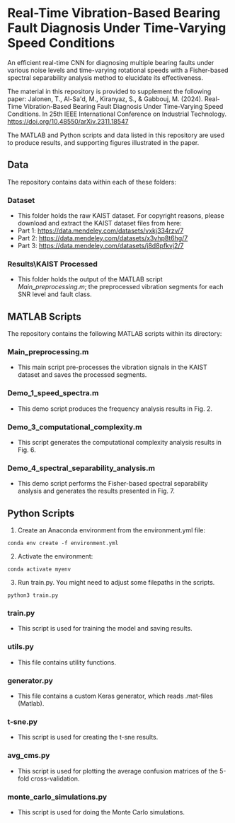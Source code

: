 # Real-Time Vibration-Based Bearing Fault Diagnosis Under Time-Varying Speed Conditions
An efficient real-time CNN for diagnosing multiple bearing faults under various noise levels and time-varying rotational speeds with a Fisher-based spectral separability analysis method to elucidate its effectiveness.

The material in this repository is provided to supplement the following paper:
Jalonen, T., Al-Sa'd, M., Kiranyaz, S., & Gabbouj, M. (2024). Real-Time Vibration-Based Bearing Fault Diagnosis Under Time-Varying Speed Conditions. In 25th IEEE International Conference on Industrial Technology. https://doi.org/10.48550/arXiv.2311.18547

The MATLAB and Python scripts and data listed in this repository are used to produce results, and supporting figures illustrated in the paper.

## Data
The repository contains data within each of these folders:
### Dataset
-   This folder holds the raw KAIST dataset. For copyright reasons, please download and extract the KAIST dataset files from here:
-   Part 1: https://data.mendeley.com/datasets/vxkj334rzv/7
-   Part 2: https://data.mendeley.com/datasets/x3vhp8t6hg/7
-   Part 3: https://data.mendeley.com/datasets/j8d8pfkvj2/7
### Results\KAIST Processed
-   This folder holds the output of the MATLAB script *Main_preprocessing.m*; the preprocessed vibration segments for each SNR level and fault class.

## MATLAB Scripts
The repository contains the following MATLAB scripts within its directory:
### Main_preprocessing.m
-   This main script pre-processes the vibration signals in the KAIST dataset and saves the processed segments.
### Demo_1_speed_spectra.m
-   This demo script produces the frequency analysis results in Fig. 2.
### Demo_3_computational_complexity.m
-   This script generates the computational complexity analysis results in Fig. 6.
### Demo_4_spectral_separability_analysis.m
-   This demo script performs the Fisher-based spectral separability analysis and generates the results presented in Fig. 7.

## Python Scripts
1. Create an Anaconda environment from the environment.yml file:
```
conda env create -f environment.yml
```
2. Activate the environment:
```
conda activate myenv
```
3. Run train.py. You might need to adjust some filepaths in the scripts.
```
python3 train.py
```
### train.py
-   This script is used for training the model and saving results.
### utils.py
-   This file contains utility functions.
### generator.py
-   This file contains a custom Keras generator, which reads .mat-files (Matlab).
### t-sne.py
-   This script is used for creating the t-sne results.
### avg_cms.py
-   This script is used for plotting the average confusion matrices of the 5-fold cross-validation.
### monte_carlo_simulations.py
-   This script is used for doing the Monte Carlo simulations.
